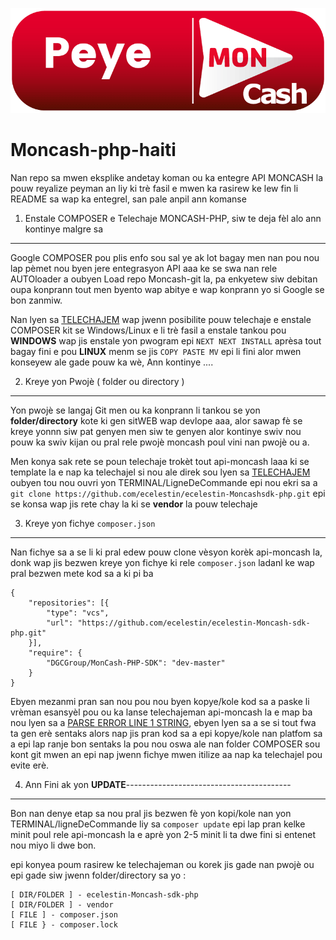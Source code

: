 ![alt text](https://github.com/Zorkalel/moncash-php-haiti/blob/main/moncash.png)

# Moncash-php-haiti 
Nan repo sa mwen eksplike andetay koman ou ka entegre API MONCASH la pouw reyalize peyman an liy ki trè fasil e mwen ka rasirew
ke lew fin li README sa wap ka entegrel, san pale anpil ann komanse

1. Enstale COMPOSER e Telechaje MONCASH-PHP, siw te deja fèl alo ann kontinye malgre sa
----------------------------------------------------------------

Google COMPOSER pou plis enfo sou sal ye ak lot bagay men nan pou nou lap pèmet nou byen jere entegrasyon API aaa ke se swa nan 
rele AUTOloader a oubyen Load repo Moncash-git la, pa enkyetew siw debitan oupa konprann tout men byento wap abitye e wap konprann
yo si Google se bon zanmiw.

Nan lyen sa [TELECHAJEM](https://getcomposer.org/download/) wap jwenn posibilite pouw telechaje e enstale COMPOSER kit se Windows/Linux e li trè
fasil a enstale tankou pou **WINDOWS** wap jis enstale yon pwogram epi `NEXT NEXT INSTALL` aprèsa tout bagay fini e pou **LINUX** menm se jis 
`COPY PASTE MV` epi li fini alor mwen konseyew ale gade pouw ka wè, Ann kontinye ....


2. Kreye yon Pwojè ( folder ou directory )
----------------------------------------------------------------

Yon pwojè se langaj Git men ou ka konprann li tankou se yon **folder/directory** kote ki gen sitWEB wap devlope aaa, alor sawap fè se kreye yonnn siw pat genyen men siw te genyen alor kontinye swiv nou pouw ka swiv kijan ou pral rele pwojè moncash poul vini nan pwojè ou a.

Men konya sak rete se poun telechaje trokèt tout api-moncash laaa ki se template la e nap ka telechajel si nou ale direk sou lyen sa [TELECHAJEM](https://github.com/ecelestin/ecelestin-Moncashsdk-php.git) oubyen tou nou ouvri yon TERMINAL/LigneDeCommande epi nou ekri sa a `git clone https://github.com/ecelestin/ecelestin-Moncashsdk-php.git` epi se konsa wap jis rete chay la ki se **vendor** la pouw telechaje


3. Kreye yon fichye `composer.json`
------------------------------------------------------------------
Nan fichye sa a se li ki pral edew pouw clone vèsyon korèk api-moncash la, donk wap jis bezwen kreye yon fichye ki rele
`composer.json` ladanl ke wap pral bezwen mete kod sa a ki pi ba

```
{
	"repositories": [{
		"type": "vcs",
		"url": "https://github.com/ecelestin/ecelestin-Moncash-sdk-php.git"
	}],
	"require": {
		"DGCGroup/MonCash-PHP-SDK": "dev-master"
	}
}
```
Ebyen mezanmi pran san nou pou nou byen kopye/kole kod sa a paske li vrèman esansyèl pou ou ka lanse telechajeman api-moncash la
e map ba nou lyen sa a [PARSE ERROR LINE 1 STRING](https://jsonlint.com/), ebyen lyen sa a se si tout fwa ta gen erè sentaks alors nap jis pran kod sa a epi kopye/kole nan platfom sa a epi lap ranje bon sentaks la pou nou oswa ale nan folder COMPOSER sou kont git mwen an epi nap jwenn fichye mwen itilize aa nap ka telechajel pou evite erè.

4. Ann Fini ak yon **UPDATE**-----------------------------------------
-----------------------------------
Bon nan denye etap sa nou pral jis bezwen fè yon kopi/kole nan yon TERMINAL/ligneDeCommande liy sa `composer update` epi lap pran kelke minit poul rele api-moncash la e aprè yon 2-5 minit li ta dwe fini si entenet nou miyo li dwe bon.

epi konyea poum rasirew ke telechajeman ou korek jis gade nan pwojè ou epi gade siw jwenn folder/directory sa yo :

```
[ DIR/FOLDER ] - ecelestin-Moncash-sdk-php
[ DIR/FOLDER ] - vendor
[ FILE ] - composer.json
[ FILE } - composer.lock
```





